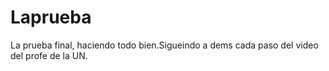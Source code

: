 # Laprueba
La prueba final, haciendo todo bien.Sigueindo a dems cada paso del video del profe de la UN.
